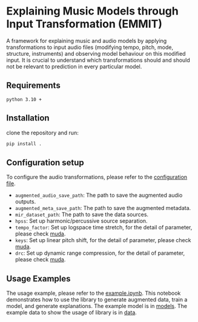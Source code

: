 # Explaining Music Models through Input Transformation (EMMIT)

A framework for explaining music and audio models by applying transformations to input audio files (modifying tempo, pitch, mode, structure, instruments) and observing model behaviour on this modified input. It is crucial to understand which transformations should and should not be relevant to prediction in every particular model. 

## Requirements

``` text
python 3.10 +
```

## Installation

clone the repository and run:

``` bash
pip install .
```

## Configuration setup

To configure the audio transformations, please refer to the [configuration file](./configuration.yaml).

- `augmented_audio_save_path`: The path to save the augmented audio outputs.
- `augmented_meta_save_path`: The path to save the augmented metadata.
- `mir_dataset_path`: The path to save the data sources.
- `hpss`: Set up harmonic/percussive source separation.
- `tempo_factor`: Set up logspace time stretch, for the detail of parameter, please check [muda](https://muda.readthedocs.io/en/stable/#).
- `keys`: Set up linear pitch shift, for the detail of parameter, please check [muda](https://muda.readthedocs.io/en/stable/#).
- `drc`: Set up dynamic range compression, for the detail of parameter, please check [muda](https://muda.readthedocs.io/en/stable/#).

## Usage Examples

The usage example, please refer to the [example.ipynb](./example.ipynb). This notebook demonstrates how to use the library to generate augmented data, train a model, and generate explanations. The example model is in [models](./models/). The example data to show the usage of library is in [data](./data/).
